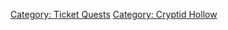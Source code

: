 [Category: Ticket Quests](Category:_Ticket_Quests "wikilink") [Category:
Cryptid Hollow](Category:_Cryptid_Hollow "wikilink")
